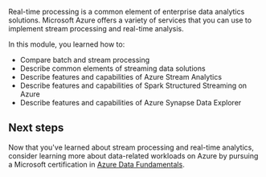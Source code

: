 
Real-time processing is a common element of enterprise data analytics solutions. Microsoft Azure offers a variety of services that you can use to implement stream processing and real-time analysis.

In this module, you learned how to:

- Compare batch and stream processing
- Describe common elements of streaming data solutions
- Describe features and capabilities of Azure Stream Analytics
- Describe features and capabilities of Spark Structured Streaming on Azure
- Describe features and capabilities of Azure Synapse Data Explorer

## Next steps

Now that you've learned about stream processing and real-time analytics, consider learning more about data-related workloads on Azure by pursuing a Microsoft certification in [Azure Data Fundamentals](/certifications/azure-data-fundamentals/).
